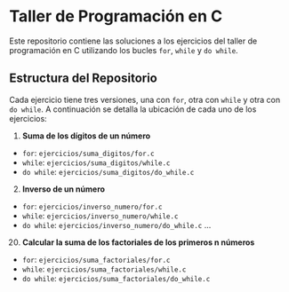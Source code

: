  # Taller de Programación en C 
Este repositorio contiene las soluciones a los ejercicios del taller de programación en C utilizando los bucles `for`, `while` y `do while`. 
## Estructura del Repositorio 
Cada ejercicio tiene tres versiones, una con `for`, otra con `while` y otra con `do while`. A continuación se detalla la ubicación de cada uno de los ejercicios: 
1. **Suma de los dígitos de un número** 
- `for`: `ejercicios/suma_digitos/for.c` 
- `while`: `ejercicios/suma_digitos/while.c` 
- `do while`: `ejercicios/suma_digitos/do_while.c` 
2. **Inverso de un número** 
- `for`: `ejercicios/inverso_numero/for.c` 
- `while`: `ejercicios/inverso_numero/while.c` 
- `do while`: `ejercicios/inverso_numero/do_while.c` 
... 
20. **Calcular la suma de los factoriales de los primeros n números** 
- `for`: `ejercicios/suma_factoriales/for.c` 
- `while`: `ejercicios/suma_factoriales/while.c` 
- `do while`: `ejercicios/suma_factoriales/do_while.c`
